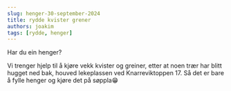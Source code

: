 ```yaml
---
slug: henger-30-september-2024
title: rydde kvister grener
authors: joakim
tags: [rydde, henger]
---
```


Har du ein henger?
<!--truncate-->
Vi trenger hjelp til å kjøre vekk kvister og greiner,
etter at noen trær har blitt hugget ned bak, 
houved lekeplassen ved Knarreviktoppen 17. Så det er bare å fylle henger og kjøre det på søppla😁
